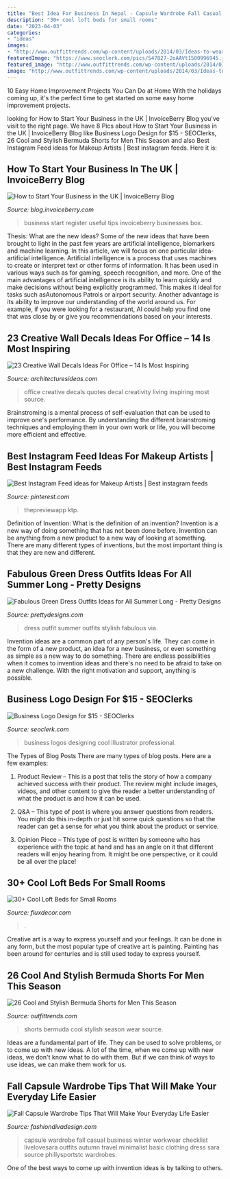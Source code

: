 ```yaml
---
title: "Best Idea For Business In Nepal - Capsule Wardrobe Fall Casual Business Winter Workwear Checklist Livelovesara Outfits Autumn Travel Minimalist Basic Clothing Dress Sara Source Phillysportstc Wardrobes"
description: "30+ cool loft beds for small rooms"
date: "2023-04-03"
categories:
- "ideas"
images:
- "http://www.outfittrends.com/wp-content/uploads/2014/03/Ideas-to-wear-Bermuda-shorts-men.png"
featuredImage: "https://www.seoclerk.com/pics/547827-2oAAVt1500996945.jpg"
featured_image: "http://www.outfittrends.com/wp-content/uploads/2014/03/Ideas-to-wear-Bermuda-shorts-men.png"
image: "http://www.outfittrends.com/wp-content/uploads/2014/03/Ideas-to-wear-Bermuda-shorts-men.png"
---
```



10 Easy Home Improvement Projects You Can Do at Home
With the holidays coming up, it's the perfect time to get started on some easy home improvement projects.

	

		
looking for How to Start Your Business in the UK | InvoiceBerry Blog you've visit to the right page. We have 8 Pics about How to Start Your Business in the UK | InvoiceBerry Blog like Business Logo Design for $15 - SEOClerks, 26 Cool and Stylish Bermuda Shorts for Men This Season and also Best Instagram Feed ideas for Makeup Artists | Best instagram feeds. Here it is:
		
    
## How To Start Your Business In The UK | InvoiceBerry Blog

<img loading=lazy src="https://blog.invoiceberry.com/wp-content/uploads/2016/06/start_business_uk_feature.png" onerror="this.onerror=null;this.src='https://tse2.mm.bing.net/th?id=OIP.fscyaY7J_mZhDu5_GkYHHgHaDH&amp;pid=15.1';" alt="How to Start Your Business in the UK | InvoiceBerry Blog">

_Source: blog.invoiceberry.com_

>business start register useful tips invoiceberry businesses box. 

	

Thesis: What are the new ideas?
Some of the new ideas that have been brought to light in the past few years are artificial intelligence, biomarkers and machine learning. In this article, we will focus on one particular idea- artificial intelligence. Artificial intelligence is a process that uses machines to create or interpret text or other forms of information. It has been used in various ways such as for gaming, speech recognition, and more. 
One of the main advantages of artificial intelligence is its ability to learn quickly and make decisions without being explicitly programmed. This makes it ideal for tasks such asAutonomous Patrols or airport security. Another advantage is its ability to improve our understanding of the world around us. For example, if you were looking for a restaurant, AI could help you find one that was close by or give you recommendations based on your interests.

    
## 23 Creative Wall Decals Ideas For Office – 14 Is Most Inspiring

<img loading=lazy src="https://architecturesideas.com/wp-content/uploads/2017/08/15-21.jpg" onerror="this.onerror=null;this.src='https://tse4.mm.bing.net/th?id=OIP.x8W9EpEBOYfDrPHjEBtg3gHaF7&amp;pid=15.1';" alt="23 Creative Wall Decals Ideas For Office – 14 Is Most Inspiring">

_Source: architecturesideas.com_

>office creative decals quotes decal creativity living inspiring most source. 

	

Brainstroming is a mental process of self-evaluation that can be used to improve one's performance. By understanding the different brainstroming techniques and employing them in your own work or life, you will become more efficient and effective.

    
## Best Instagram Feed Ideas For Makeup Artists | Best Instagram Feeds

<img loading=lazy src="https://i.pinimg.com/736x/71/15/b0/7115b00d4c737260120fe926626b7b9c.jpg" onerror="this.onerror=null;this.src='https://tse1.mm.bing.net/th?id=OIP.twwMtRg7lSNjf4tygQ_dpwHaNJ&amp;pid=15.1';" alt="Best Instagram Feed ideas for Makeup Artists | Best instagram feeds">

_Source: pinterest.com_

>thepreviewapp ktp. 

	

Definition of Invention: What is the definition of an invention?
Invention is a new way of doing something that has not been done before. Invention can be anything from a new product to a new way of looking at something. There are many different types of inventions, but the most important thing is that they are new and different.

    
## Fabulous Green Dress Outfits Ideas For All Summer Long - Pretty Designs

<img loading=lazy src="http://www.prettydesigns.com/wp-content/uploads/2014/07/Stylish-Green-Dress-Outfit.jpg" onerror="this.onerror=null;this.src='https://tse2.mm.bing.net/th?id=OIP.zD6q_6lGUMUDZIs5a_XbZgHaLM&amp;pid=15.1';" alt="Fabulous Green Dress Outfits Ideas for All Summer Long - Pretty Designs">

_Source: prettydesigns.com_

>dress outfit summer outfits stylish fabulous via. 

	

Invention ideas are a common part of any person's life. They can come in the form of a new product, an idea for a new business, or even something as simple as a new way to do something. There are endless possibilities when it comes to invention ideas and there's no need to be afraid to take on a new challenge. With the right motivation and support, anything is possible.

    
## Business Logo Design For $15 - SEOClerks

<img loading=lazy src="https://www.seoclerk.com/pics/547827-2oAAVt1500996945.jpg" onerror="this.onerror=null;this.src='https://tse1.mm.bing.net/th?id=OIP.R97rA4SxS-m9_byboUSIjwHaEE&amp;pid=15.1';" alt="Business Logo Design for $15 - SEOClerks">

_Source: seoclerk.com_

>business logos designing cool illustrator professional. 

	

The Types of Blog Posts
There are many types of blog posts. Here are a few examples:
1. Product Review – This is a post that tells the story of how a company achieved success with their product. The review might include images, videos, and other content to give the reader a better understanding of what the product is and how it can be used.

2. Q&A – This type of post is where you answer questions from readers. You might do this in-depth or just hit some quick questions so that the reader can get a sense for what you think about the product or service.

3. Opinion Piece – This type of post is written by someone who has experience with the topic at hand and has an angle on it that different readers will enjoy hearing from. It might be one perspective, or it could be all over the place!


    
## 30+ Cool Loft Beds For Small Rooms

<img loading=lazy src="https://fluxdecor.com/wp-content/uploads/2016/11/loft-beds-for-small-rooms/3-loft-beds-for-small-rooms.jpg" onerror="this.onerror=null;this.src='https://tse2.mm.bing.net/th?id=OIP.H7xxyQYfmbtooZLPKkFn_AHaLq&amp;pid=15.1';" alt="30+ Cool Loft Beds for Small Rooms">

_Source: fluxdecor.com_

>. 

	

Creative art is a way to express yourself and your feelings. It can be done in any form, but the most popular type of creative art is painting. Painting has been around for centuries and is still used today to express yourself.

    
## 26 Cool And Stylish Bermuda Shorts For Men This Season

<img loading=lazy src="http://www.outfittrends.com/wp-content/uploads/2014/03/Ideas-to-wear-Bermuda-shorts-men.png" onerror="this.onerror=null;this.src='https://tse2.mm.bing.net/th?id=OIP.c5iJpGr1tZ7bT3H6ux0mmAAAAA&amp;pid=15.1';" alt="26 Cool and Stylish Bermuda Shorts for Men This Season">

_Source: outfittrends.com_

>shorts bermuda cool stylish season wear source. 

	

Ideas are a fundamental part of life. They can be used to solve problems, or to come up with new ideas. A lot of the time, when we come up with new ideas, we don't know what to do with them. But if we can think of ways to use ideas, we can make them work for us.

    
## Fall Capsule Wardrobe Tips That Will Make Your Everyday Life Easier

<img loading=lazy src="http://www.fashiondivadesign.com/wp-content/uploads/2018/08/fall-capsule-wardrobe-8-.jpg" onerror="this.onerror=null;this.src='https://tse2.mm.bing.net/th?id=OIP.Xe-D8CT10IqUAkWMRgiBXwHaQo&amp;pid=15.1';" alt="Fall Capsule Wardrobe Tips That Will Make Your Everyday Life Easier">

_Source: fashiondivadesign.com_

>capsule wardrobe fall casual business winter workwear checklist livelovesara outfits autumn travel minimalist basic clothing dress sara source phillysportstc wardrobes. 

	

One of the best ways to come up with invention ideas is by talking to others.

